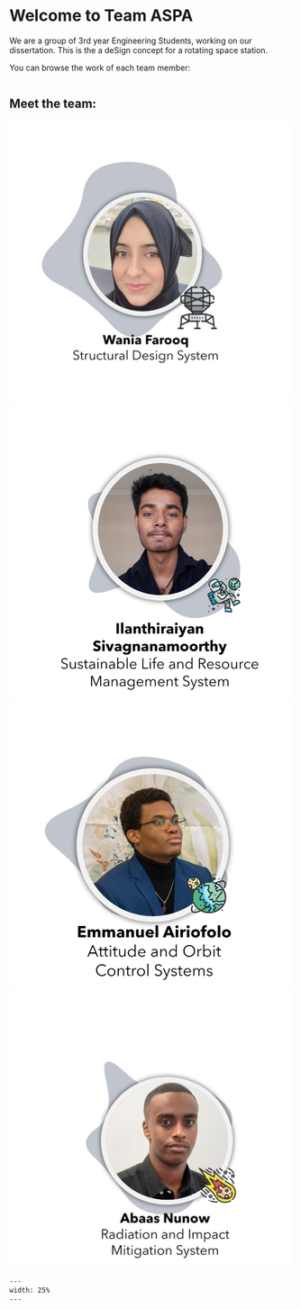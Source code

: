 # Welcome to Team ASPA

We are a group of 3rd year Engineering Students, working on our dissertation. This is the a deSign concept for a rotating space station. 

You can browse the work of each team member:

```{tableofcontents}
```

## Meet the team:

![Figure 2](images/ProfileWania.jpg)
![Figure 3](images/ProfileIlan.jpg)
![Figure 4](images/ProfileEmmanuel.jpg)
![Figure 5](images/ProfileAbaas.jpg)

```{figure} ./images/ProfileWania.jpg
---
width: 25%
---
```
